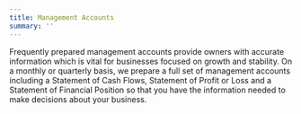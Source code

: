 ```yaml
---
title: Management Accounts
summary: ''
---
```

Frequently prepared management accounts provide owners with accurate information which is vital for businesses focused on growth and stability. On a monthly or quarterly basis, we prepare a full set of management accounts including a Statement of Cash Flows, Statement of Profit or Loss and a Statement of Financial Position so that you have the information needed to make decisions about your business.
